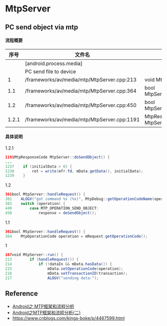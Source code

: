 # MtpServer

PC send object via mtp
----------------------------------------------------------------------------------------------------

#### 流程概要

| 序号  | 文件名                                      | 方法名                                    | 方法体                                                    | 说明                      |
| ----- | ------------------------------------------- | ----------------------------------------- | --------------------------------------------------------- | ------------------------- |
|       | [android.process.media]                     |                                           |                                                           |                           |
|       | PC send file to device                      |                                           |                                                           |                           |
| 1     | /frameworks/av/media/mtp/MtpServer.cpp:213  | void MtpServer::run()                     | if (handleRequest()) {                                    |                           |
| 1.1   | /frameworks/av/media/mtp/MtpServer.cpp:364  | bool MtpServer::handleRequest()           | MtpOperationCode operation = mRequest.getOperationCode(); |                           |
| 1.2   | /frameworks/av/media/mtp/MtpServer.cpp:450  | bool MtpServer::handleRequest()           | response = doSendObject();                                | MTP_OPERATION_SEND_OBJECT |
| 1.2.1 | /frameworks/av/media/mtp/MtpServer.cpp:1191 | MtpResponseCode MtpServer::doSendObject() | ret = write(mfr.fd, mData.getData(), initialData);        |                           |

#### 具体说明

1.2.1

````java
1191MtpResponseCode MtpServer::doSendObject() {
...
1237    if (initialData > 0) {
1238        ret = write(mfr.fd, mData.getData(), initialData);
1239    }
````

1.2

````java
361bool MtpServer::handleRequest() {
381    ALOGV("got command %s (%x)", MtpDebug::getOperationCodeName(operation), operation);
383    switch (operation) {
449        case MTP_OPERATION_SEND_OBJECT:
450            response = doSendObject();
````

1.1

````java
361bool MtpServer::handleRequest() {
364    MtpOperationCode operation = mRequest.getOperationCode();
````

1

````java
167void MtpServer::run() {
213        if (handleRequest()) {
214            if (!dataIn && mData.hasData()) {
215                mData.setOperationCode(operation);
216                mData.setTransactionID(transaction);
217                ALOGV("sending data:");
````




Reference
----------------------------------------------------------------------------------------------------
* [Android之 MTP框架和流程分析](http://www.cnblogs.com/skywang12345/p/3474206.html)
* [Android之MTP框架和流程分析(二)](http://lvzg2005.blog.51cto.com/2015450/1563137/)
* https://www.cnblogs.com/kings-boke/p/4467599.html
